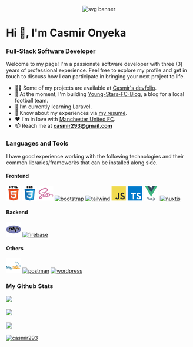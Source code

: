 <p align="center">
<img src="https://i.postimg.cc/6QvjWFtt/IMG-4578-2.avif" alt='svg banner' width=100% height=10%/> 
</p>

<h1 align=""> Hi 👋, I'm Casmir Onyeka </h1>
<h3 align="">Full-Stack Software Developer</h3>

Welcome to my page! I'm a passionate software developer with three (3) years of professional experience. Feel free to explore my profile and get in touch to discuss how I can participate in bringing your next project to life.

- 👨‍💻 Some of my projects are available at [Casmir's devfolio](https://www.casmir.dev/).
- 🔭 At the moment, I'm building [Young-Stars-FC-Blog](https://github.com/Casmir293/Young-Stars-FC-Blog), a blog for a local football team. 
- 🌱 I’m currently learning Laravel.
- 📄 Know about my experiences via [my résumé](https://drive.google.com/file/d/1llcpu3NqoCcJ-X_y2f9jtRuu7n0yv8-E/view).
- ❤️ I'm in love with [Manchester United FC](https://www.manutd.com).
- 📫 Reach me at **casmir293@gmail.com** 

### Languages and Tools 
I have good experience working with the following technologies and their common libraries/frameworks that can be installed along side.
#### Frontend
  <a href="https://www.w3.org/html/" target="_blank" rel="noreferrer"><img
        src="https://raw.githubusercontent.com/devicons/devicon/master/icons/html5/html5-original-wordmark.svg"
        alt="html5" width="40" height="40" /></a> <a href="https://www.w3schools.com/css/" target="_blank" rel="noreferrer"><img
        src="https://raw.githubusercontent.com/devicons/devicon/master/icons/css3/css3-original-wordmark.svg" alt="css3"
        width="40" height="40" /></a> <a href="https://sass-lang.com" target="_blank" rel="noreferrer"><img
        src="https://raw.githubusercontent.com/devicons/devicon/master/icons/sass/sass-original.svg" alt="sass"
        width="40" height="40" /></a> <a href="https://getbootstrap.com" target="_blank" rel="noreferrer"><img
        src="https://en.vetores.org/d/bootstrap.svg"
        alt="bootstrap" width="40" height="40" /></a> <a href="https://tailwindcss.com/" target="_blank" rel="noreferrer"><img
        src="https://www.vectorlogo.zone/logos/tailwindcss/tailwindcss-icon.svg" alt="tailwind" width="40"
        height="40" /></a> <a href="https://developer.mozilla.org/en-US/docs/Web/JavaScript" target="_blank" rel="noreferrer"><img
        src="https://raw.githubusercontent.com/devicons/devicon/master/icons/javascript/javascript-original.svg"
        alt="javascript" width="40" height="40" /></a> <a href="https://www.typescriptlang.org/" target="_blank" rel="noreferrer"><img
        src="https://raw.githubusercontent.com/devicons/devicon/master/icons/typescript/typescript-original.svg"
        alt="typescript" width="40" height="40" /></a> <a href="https://vuejs.org/" target="_blank" rel="noreferrer"><img 
        src="https://raw.githubusercontent.com/devicons/devicon/master/icons/vuejs/vuejs-original-wordmark.svg"
        alt="vuejs" width="40" height="40" /></a> <a href="https://nuxtjs.org/" target="_blank" rel="noreferrer"><img
        src="https://www.vectorlogo.zone/logos/nuxtjs/nuxtjs-icon.svg" alt="nuxtjs" width="40" height="40" /></a>

#### Backend
  <a href="https://www.php.net" target="_blank" rel="noreferrer"><img
        src="https://raw.githubusercontent.com/devicons/devicon/master/icons/php/php-original.svg" alt="php" width="40"
        height="40" /></a> <a href="https://firebase.google.com/" target="_blank" rel="noreferrer"> <img
        src="https://www.vectorlogo.zone/logos/firebase/firebase-icon.svg" alt="firebase" width="40" height="40" /></a>

#### Others
  <a href="https://www.mysql.com/" target="_blank" rel="noreferrer"><img
        src="https://raw.githubusercontent.com/devicons/devicon/master/icons/mysql/mysql-original-wordmark.svg"
        alt="mysql" width="40" height="40" /></a> <a href="https://postman.com" target="_blank" rel="noreferrer"><img
        src="https://www.vectorlogo.zone/logos/getpostman/getpostman-icon.svg" alt="postman" width="40" height="40" /></a> <a href="https://wordpress.org/" target="_blank" rel="noreferrer"><img       src="https://www.logo.wine/a/logo/WordPress.com/WordPress.com-Logo.wine.svg" alt="wordpress" width="40" height="40"/></a>

### My Github Stats 
<p align="">
<img src="https://github-readme-stats.vercel.app/api/top-langs?username=casmir293&theme=dark&show_icons=true&locale=en&layout=compact"/>  <br><br>
<img src="https://github-readme-stats.vercel.app/api?username=casmir293&theme=dark&show_icons=true&locale=en" /> <br><br>
<img src="https://github-readme-streak-stats.herokuapp.com/?user=casmir293&theme=dark" />
  <p align="left"> <a href="https://github.com/ryo-ma/github-profile-trophy"><img src="https://github-profile-trophy.vercel.app/?username=casmir293&theme=dark" alt="casmir293" /></a> </p>

</p>
